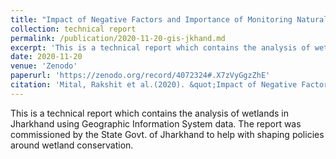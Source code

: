```yaml
---
title: "Impact of Negative Factors and Importance of Monitoring Natural Wetland Ecosystems in Jharkhand: A Report"
collection: technical report
permalink: /publication/2020-11-20-gis-jkhand.md
excerpt: 'This is a technical report which contains the analysis of wetlands in Jharkhand using Geographic Information System data. The report was commissioned by the State Govt. of Jharkhand to help with shaping policies around wetland conservation.'
date: 2020-11-20
venue: 'Zenodo'
paperurl: 'https://zenodo.org/record/4072324#.X7zVyGgzZhE' 
citation: 'Mital, Rakshit et al.(2020). &quot;Impact of Negative Factors and Importance of Monitoring Natural Wetland Ecosystems in Jharkhand: A Report.&quot; <i>Zenodo</i>.'
---
```

This is a technical report which contains the analysis of wetlands in Jharkhand using Geographic Information System data. The report was commissioned by the State Govt. of Jharkhand to help with shaping policies around wetland conservation.
